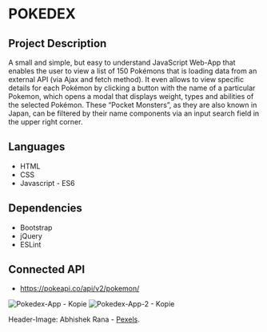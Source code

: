 # POKEDEX
## Project Description
A small and simple, but easy to understand JavaScript Web-App that enables the user to view a list of 150 Pokémons that is loading data from an external API (via Ajax and fetch method). It even allows to view specific details for each Pokémon by clicking a button with the name of a particular Pokemon, which opens a modal that displays weight, types and abilities of the selected Pokémon. These “Pocket Monsters”, as they are also known in Japan, can be filtered by their name components via an input search field in the upper right corner.
## Languages
-	HTML
-	CSS
-	Javascript - ES6
## Dependencies
-	Bootstrap
-	jQuery
-	ESLint
## Connected API
-	https://pokeapi.co/api/v2/pokemon/

![Pokedex-App - Kopie](https://user-images.githubusercontent.com/83455469/144756048-979e6d0f-da70-46c9-a82a-44ad6ed2870b.PNG)
![Pokedex-App-2 - Kopie](https://user-images.githubusercontent.com/83455469/144756052-3b58b349-2f58-432c-b43b-693a94b135e9.PNG)

Header-Image: Abhishek Rana - [Pexels](https://www.pexels.com/de-de/).


